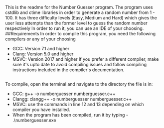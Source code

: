 This is the readme for the Number Guesser program.
The program uses cstdlib and ctime libraries in order to generate a random number from 1 - 100.
It has three difficulty levels (Easy, Medium and Hard) which gives the user less attempts than the former level to guess the random number respectively
In order to run it, you can use an IDE of your choosing.
##Requirements
In order to compile this program, you need the following compilers or any of your choosing
- GCC: Version 7.1 and higher
- Clang: Version 5.0 and higher
- MSVC: Version 2017 and higher
If you prefer a different compiler, make sure it's upto date to avoid compiling issues and follow compiling instructions included in the compiler's documentation.
##
To compile, open the terminal and navigate to the directory the file is in:
- GCC: g++ -o numberguesser numberguesser.c++
- Clangg: clangg++ -o numberguesser numberguesser.c++
- MSVC: use the commands in line 12 and 13 depending on which compiler you have installed.
- When the program has been compiled, run it by typing - .\\numberguesser.exe  
